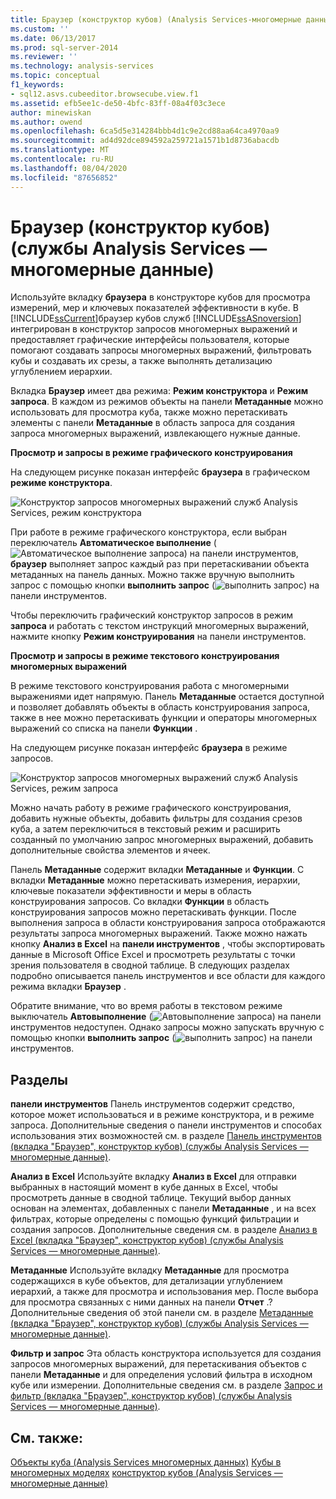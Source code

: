 ```yaml
---
title: Браузер (конструктор кубов) (Analysis Services-многомерные данные) | Документация Майкрософт
ms.custom: ''
ms.date: 06/13/2017
ms.prod: sql-server-2014
ms.reviewer: ''
ms.technology: analysis-services
ms.topic: conceptual
f1_keywords:
- sql12.asvs.cubeeditor.browsecube.view.f1
ms.assetid: efb5ee1c-de50-4bfc-83ff-08a4f03c3ece
author: minewiskan
ms.author: owend
ms.openlocfilehash: 6ca5d5e314284bbb4d1c9e2cd88aa64ca4970aa9
ms.sourcegitcommit: ad4d92dce894592a259721a1571b1d8736abacdb
ms.translationtype: MT
ms.contentlocale: ru-RU
ms.lasthandoff: 08/04/2020
ms.locfileid: "87656852"
---
```

# <a name="browser-cube-designer-analysis-services---multidimensional-data"></a>Браузер (конструктор кубов) (службы Analysis Services — многомерные данные)
  Используйте вкладку **браузера** в конструкторе кубов для просмотра измерений, мер и ключевых показателей эффективности в кубе. В [!INCLUDE[ssCurrent](../includes/sscurrent-md.md)]браузер кубов служб [!INCLUDE[ssASnoversion](../includes/ssasnoversion-md.md)] интегрирован в конструктор запросов многомерных выражений и предоставляет графические интерфейсы пользователя, которые помогают создавать запросы многомерных выражений, фильтровать кубы и создавать их срезы, а также выполнять детализацию углублением иерархии.

 Вкладка **Браузер** имеет два режима: **Режим конструктора** и **Режим запроса**. В каждом из режимов объекты на панели **Метаданные** можно использовать для просмотра куба, также можно перетаскивать элементы с панели **Метаданные** в область запроса для создания запроса многомерных выражений, извлекающего нужные данные.

 **Просмотр и запросы в режиме графического конструирования**

 На следующем рисунке показан интерфейс **браузера** в графическом **режиме конструктора**.

 ![Конструктор запросов многомерных выражений служб Analysis Services, режим конструктора](media/rsqd-dsawas-mdx-designmode.gif "Конструктор запросов многомерных выражений служб Analysis Services, режим конструктора")

 При работе в режиме графического конструктора, если выбран переключатель **Автоматическое выполнение** (![Автоматическое выполнение запроса](media/rsqdicon-autoexecute.gif "Автоматическое выполнение запроса")) на панели инструментов, **браузер** выполняет запрос каждый раз при перетаскивании объекта метаданных на панель данных. Можно также вручную выполнить запрос с помощью кнопки **выполнить запрос** (![выполнить запрос](media/rsqdicon-run.gif "Выполнить запрос")) на панели инструментов.

 Чтобы переключить графический конструктор запросов в режим **запроса** и работать с текстом инструкций многомерных выражений, нажмите кнопку **Режим конструирования** на панели инструментов.

 **Просмотр и запросы в режиме текстового конструирования многомерных выражений**

 В режиме текстового конструирования работа с многомерными выражениями идет напрямую. Панель **Метаданные** остается доступной и позволяет добавлять объекты в область конструирования запроса, также в нее можно перетаскивать функции и операторы многомерных выражений со списка на панели **Функции** .

 На следующем рисунке показан интерфейс **браузера** в режиме запросов.

 ![Конструктор запросов многомерных выражений служб Analysis Services, режим запроса](media/rsqd-dsawas-mdx-querymode.gif "Конструктор запросов многомерных выражений служб Analysis Services, режим запроса")

 Можно начать работу в режиме графического конструирования, добавить нужные объекты, добавить фильтры для создания срезов куба, а затем переключиться в текстовый режим и расширить созданный по умолчанию запрос многомерных выражений, добавить дополнительные свойства элементов и ячеек.

 Панель **Метаданные** содержит вкладки **Метаданные** и **Функции**. С вкладки **Метаданные** можно перетаскивать измерения, иерархии, ключевые показатели эффективности и меры в область конструирования запросов. Со вкладки **Функции** в область конструирования запросов можно перетаскивать функции. После выполнения запроса в области конструирования запроса отображаются результаты запроса многомерных выражений. Также можно нажать кнопку **Анализ в Excel** на **панели инструментов** , чтобы экспортировать данные в Microsoft Office Excel и просмотреть результаты с точки зрения пользователя в сводной таблице. В следующих разделах подробно описывается панель инструментов и все области для каждого режима вкладки **Браузер** .

 Обратите внимание, что во время работы в текстовом режиме выключатель **Автовыполнение** (![Автовыполнение запроса](media/rsqdicon-autoexecute.gif "Автоматическое выполнение запроса")) на панели инструментов недоступен. Однако запросы можно запускать вручную с помощью кнопки **выполнить запрос** (![выполнить запрос](media/rsqdicon-run.gif "Выполнить запрос")) на панели инструментов.

## <a name="sections"></a>Разделы
 **панели инструментов** Панель инструментов содержит средство, которое может использоваться и в режиме конструктора, и в режиме запроса. Дополнительные сведения о панели инструментов и способах использования этих возможностей см. в разделе [Панель инструментов (вкладка "Браузер", конструктор кубов) (службы Analysis Services — многомерные данные)](toolbar-browser-tab-cube-designer-analysis-services-multidimensional-data.md).

 **Анализ в Excel** Используйте вкладку **Анализ в Excel** для отправки выбранных в настоящий момент в кубе данных в Excel, чтобы просмотреть данные в сводной таблице. Текущий выбор данных основан на элементах, добавленных с панели **Метаданные** , и на всех фильтрах, которые определены с помощью функций фильтрации и создания запросов. Дополнительные сведения см. в разделе [Анализ в Excel (вкладка "Браузер", конструктор кубов) (службы Analysis Services — многомерные данные)](analyze-in-excel-browser-cube-designer-analysis-services-multidimensional-data.md).

 **Метаданные** Используйте вкладку **Метаданные** для просмотра содержащихся в кубе объектов, для детализации углублением иерархий, а также для просмотра и использования мер. После выбора для просмотра связанных с ними данных на панели **Отчет** .? Дополнительные сведения об этой панели см. в разделе [Метаданные (вкладка "Браузер", конструктор кубов) (службы Analysis Services — многомерные данные)](metadata-browser-tab-cube-designer-analysis-services-multidimensional-data.md).

 **Фильтр и запрос** Эта область конструктора используется для создания запросов многомерных выражений, для перетаскивания объектов с панели **Метаданные** и для определения условий фильтра в исходном кубе или измерении. Дополнительные сведения см. в разделе [Запрос и фильтр (вкладка "Браузер", конструктор кубов) (службы Analysis Services — многомерные данные)](query-filter-browser-cube-designer-analysis-services-multidimensional-data.md).

## <a name="see-also"></a>См. также:
 [Объекты куба &#40;Analysis Services многомерных данных&#41;](multidimensional-models-olap-logical-cube-objects/cube-objects-analysis-services-multidimensional-data.md) [Кубы в многомерных моделях](multidimensional-models/cubes-in-multidimensional-models.md) [конструктор кубов &#40;Analysis Services — многомерные данные&#41;](cube-designer-analysis-services-multidimensional-data.md)


